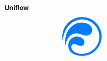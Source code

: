 Uniflow
-------

<p align="center">
  <a href="https://uniflow.io">
    <img src="assets/logo.svg" height="128" alt="Uniflow">
  </a>
</p>